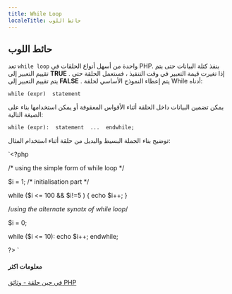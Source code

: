 ```yaml
---
title: While Loop
localeTitle: حائط اللوب
---
```

## حائط اللوب

تعد `while loop` واحدة من أسهل أنواع الحلقات في PHP. ينفذ كتلة البيانات حتى يتم تقييم التعبير إلى **TRUE** . إذا تغيرت قيمة التعبير في وقت التنفيذ ، فستعمل الحلقة حتى يتم تقييم التعبير إلى **FALSE** . يتم إعطاء النموذج الأساسي لحلقة While أدناه:

 `while (expr) 
    statement 
` 

يمكن تضمين البيانات داخل الحلقة أثناء الأقواس المعقوفة أو يمكن استخدامها بناء على الصيغة التالية:

 `while (expr): 
    statement 
    ... 
 endwhile; 
` 

توضيح بناء الجملة البسيط والبديل من حلقة أثناء استخدام المثال:

 `<?php 
 
 /* using the simple form of while loop */ 
 
 $i = 1;  /* initialisation part */ 
 
 while ($i <= 100 && $i!=5 ) 
 { 
    echo $i++; 
 } 
 
 /*using the alternate synatx of while loop*/ 
 
 $i = 0; 
 
 while ($i <= 10): 
    echo $i++; 
 endwhile; 
 
 ?> 
` 

#### معلومات اكثر

[في حين حلقة - وثائق PHP](http://php.net/manual/en/control-structures.while.php)